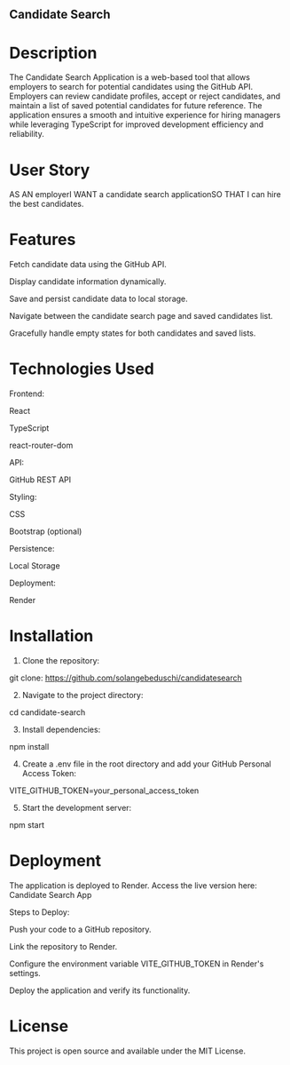 ## Candidate Search

# Description 

The Candidate Search Application is a web-based tool that allows employers to search for potential candidates using the GitHub API. Employers can review candidate profiles, accept or reject candidates, and maintain a list of saved potential candidates for future reference. The application ensures a smooth and intuitive experience for hiring managers while leveraging TypeScript for improved development efficiency and reliability.

# User Story

AS AN employerI WANT a candidate search applicationSO THAT I can hire the best candidates.

# Features

Fetch candidate data using the GitHub API.

Display candidate information dynamically.

Save and persist candidate data to local storage.

Navigate between the candidate search page and saved candidates list.

Gracefully handle empty states for both candidates and saved lists.

# Technologies Used

Frontend:

  React

  TypeScript

  react-router-dom

API:

  GitHub REST API

Styling:

  CSS

  Bootstrap (optional)

Persistence:

  Local Storage

Deployment:

  Render

# Installation

1. Clone the repository:

git clone: https://github.com/solangebeduschi/candidatesearch

2. Navigate to the project directory:

cd candidate-search

3. Install dependencies:

npm install

4. Create a .env file in the root directory and add your GitHub Personal Access Token:

VITE_GITHUB_TOKEN=your_personal_access_token

5. Start the development server:

npm start

# Deployment

The application is deployed to Render. Access the live version here: Candidate Search App

Steps to Deploy:

Push your code to a GitHub repository.

Link the repository to Render.

Configure the environment variable VITE_GITHUB_TOKEN in Render's settings.

Deploy the application and verify its functionality.

# License

This project is open source and available under the MIT License.


